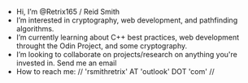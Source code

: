 - Hi, I’m @Retrix165 / Reid Smith
- I’m interested in cryptography, web development, and pathfinding algorithms. 
- I’m currently learning about C++ best practices, web development throught the Odin Project, and some cryptography.
- I’m looking to collaborate on projects/research on anything you're invested in. Send me an email
- How to reach me: // 'rsmithretrix' AT 'outlook' DOT 'com' //

<!---
Retrix165/Retrix165 is a ✨ special ✨ repository because its `README.md` (this file) appears on your GitHub profile.
You can click the Preview link to take a look at your changes.
--->
